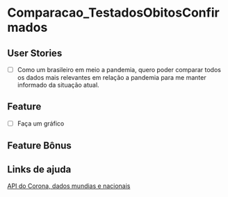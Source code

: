 # Comparacao_TestadosObitosConfirmados

## User Stories
-   [ ] Como um brasileiro em meio a pandemia, quero poder comparar todos os dados mais relevantes em relação a pandemia para me manter informado da situação atual.

## Feature
-   [ ] Faça um gráfico

## Feature Bônus

## Links de ajuda
[API do Corona, dados mundias e nacionais](https://github.com/devarthurribeiro/covid19-brazil-api)
